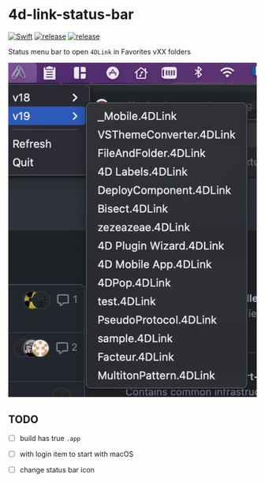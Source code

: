 # 4d-link-status-bar
[![Swift](https://github.com/mesopelagique/4d-link-status-bar/actions/workflows/build.yml/badge.svg)](https://github.com/mesopelagique/4d-link-status-bar/actions/workflows/build.yml)
[![release](https://github.com/mesopelagique/4d-link-status-bar/actions/workflows/release.yml/badge.svg)](https://github.com/mesopelagique/4d-link-status-bar/actions/workflows/release.yml)
[![release][release-shield]][release-url]

 Status menu bar to open `4DLink` in Favorites vXX folders

![](AppScreenshot.png)

## TODO

- [ ] build has true `.app`
- [ ] with login item to start with macOS
- [ ] change status bar icon


<!-- MARKDOWN LINKS & IMAGES -->
<!-- https://www.markdownguide.org/basic-syntax/#reference-style-links -->
[release-shield]: https://img.shields.io/github/v/release/mesopelagique/4d-link-status-bar
[release-url]: https://github.com/mesopelagique/4d-link-status-bar/releases/latest
